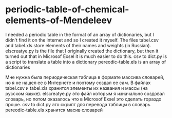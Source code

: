 # periodic-table-of-chemical-elements-of-Mendeleev
I needed a periodic table in the format of an array of dictionaries, but I didn't find it on the internet and so I created it myself.
The files tabel.csv and tabel.xls store elements of their names and weights (in Russian).
elscreatye.py is the file that I originally created the dictionary, but then it turned out that in Microsof Exsel it is much easier to do this.
csv to dict.py is a script to translate a table into a dictionary
pereodic-table.els is an array of dictionaries



Мне нужна была периодическая таблица в формате массива словарей, но я не нашел ее в Интернете и поэтому создал ее сам.
В файлах tabel.csv и tabel.xls хранится элементы их названия и массы (на русском языке).
elscreatye.py это файл которым я изначально создовал словарь, но потом оказалось что в Microsof Exsel это сделать гораздо проше.
csv to dict.py это скрипт для перевода таблицы в словарь
pereodic-table.els хранится масив словарей
